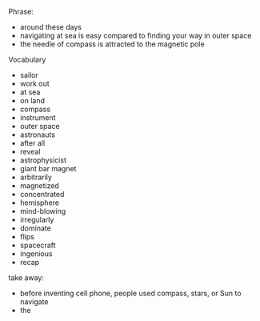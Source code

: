 
Phrase:

- around these days
- navigating at sea is easy compared to finding your way in outer space
- the needle of compass is attracted to the magnetic pole

Vocabulary

- sailor
- work out
- at sea
- on land
- compass
- instrument
- outer space
- astronauts
- after all
- reveal
- astrophysicist
- giant bar magnet
- arbitrarily
- magnetized
- concentrated
- hemisphere
- mind-blowing
- irregularly
- dominate
- flips
- spacecraft
- ingenious
- recap


take away:
- before inventing cell phone, people used compass, stars, or Sun to navigate
- the 